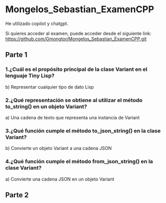 # Mongelos_Sebastian_ExamenCPP

He utilizado copilot y chatgpt.

Si quieres acceder al examen, puede acceder desde el siguiente link: https://github.com/Gmongtor/Mongelos_Sebastian_ExamenCPP.git

## Parte 1

### 1.¿Cuál es el propósito principal de la clase Variant en el lenguaje Tiny Lisp?

b) Representar cualquier tipo de dato Lisp
### 2.¿Qué representación se obtiene al utilizar el método to_string() en un objeto Variant?

a) Una cadena de texto que representa una instancia de Variant
### 3.¿Qué función cumple el método to_json_string() en la clase Variant?

b) Convierte un objeto Variant a una cadena JSON
### 4.¿Qué función cumple el método from_json_string() en la clase Variant?

a) Convierte una cadena JSON en un objeto Variant

## Parte 2


